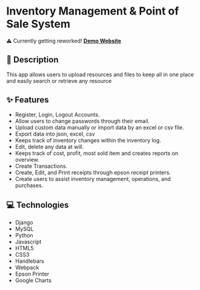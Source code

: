 # Inventory Management & Point of Sale System

⚠️ Currently getting reworked! [**Demo Website**](https://sollvmcdemo.pythonanywhere.com/)

## 📝 Description
This app allows users to upload resources and files to keep all in one place and easily search or retrieve any resource

## ✨ Features
* Register, Login, Logout Accounts.
* Allow users to change passwords through their email.
* Upload custom data manually or import data by an excel or csv file.
* Export data into json, excel, csv
* Keeps track of inventory changes within the inventory log.
* Edit, delete any data at will.
* Keeps track of cost, profit, most sold item and creates reports on overview.
* Create Transactions.
* Create, Edit, and Print receipts through epson receipt printers.
* Create users to assist inventory management, operations, and purchases.


## 💻 Technologies
* Django
* MySQL
* Python
* Javascript
* HTML5
* CSS3
* Handlebars
* Webpack
* Epson Printer
* Google Charts
